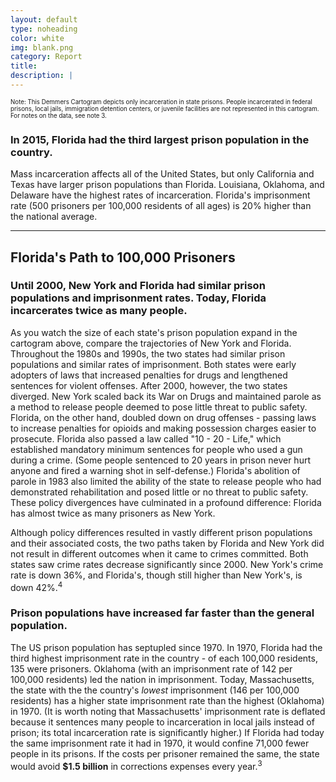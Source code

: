 ```yaml
---
layout: default
type: noheading
color: white
img: blank.png
category: Report
title:
description: |
---
```

<small><small> Note: This Demmers Cartogram depicts only incarceration in state prisons. People incarcerated in federal prisons, local jails, immigration detention centers, or juvenile facilities are not represented in this cartogram. For notes on the data, see note 3.</small></small>

### In 2015, Florida had the third largest prison population in the country.
Mass incarceration affects all of the United States, but only California
and Texas have larger prison populations than Florida. Louisiana, Oklahoma,
and Delaware have the highest rates of incarceration. Florida's imprisonment rate
(500 prisoners per 100,000 residents of all ages) is 20% higher than the
national average.

   <hr class="section-heading-spacer">
   <div class="clearfix"></div>
<h2 id="path" class="offset">Florida's Path to 100,000 Prisoners</h2>

### Until 2000, New York and Florida had similar prison populations and imprisonment rates. Today, Florida incarcerates twice as many people.
As you watch the size of each state's prison population expand in the cartogram above,
compare the trajectories of New York and Florida. Throughout the 1980s and 1990s,
the two states had similar prison populations and similar rates of imprisonment.
Both states were early adopters of laws that increased penalties for drugs
and lengthened sentences for violent offenses. After 2000, however, the
two states diverged. New York scaled back its War on Drugs and maintained
parole as a method to release people deemed to pose little threat to
public safety. Florida, on the other hand, doubled down on drug offenses -
passing laws to increase penalties for opioids and making possession
charges easier to prosecute. Florida also passed a law called "10 - 20 - Life,"
which established mandatory minimum sentences for people who used a gun
during a crime. (Some people sentenced to 20 years in prison
never hurt anyone and fired a warning shot in self-defense.) Florida's abolition
of parole in 1983 also limited the ability of the state to release people
who had demonstrated rehabilitation and posed little or no threat to public safety. These policy divergences have culminated
in a profound difference: Florida has almost twice as many prisoners
as New York.

Although policy differences resulted in vastly different prison populations
and their associated costs, the two paths taken by Florida and New York
did not result in different outcomes when it came to crimes committed.
Both states saw crime rates decrease significantly since 2000. New York's
crime rate is down 36%, and Florida's, though still higher than New York's, is down 42%.<sup>4</sup>

### Prison populations have increased far faster than the general population.
The US prison population has septupled since 1970. In 1970, Florida
had the third highest imprisonment rate in the country -
of each 100,000 residents, 135 were prisoners. Oklahoma (with an imprisonment rate of 142
per 100,000 residents) led the nation in imprisonment. Today, Massachusetts, the state
 with the the country's _lowest_ imprisonment (146 per 100,000 residents) has
a higher state imprisonment rate than the highest (Oklahoma) in 1970. (It is worth noting
that Massachusetts' imprisonment rate is deflated because it
sentences many people to incarceration in local jails instead of prison;
its total incarceration rate is significantly higher.) If Florida had today the same imprisonment rate it had in 1970, it would confine 71,000 fewer
people in its prisons. If the costs per prisoner remained the same, the state
would avoid **$1.5 billion** in corrections expenses every year.<sup>3</sup>
